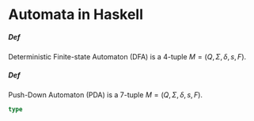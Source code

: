 # Automata in Haskell

##### ***Def***

Deterministic Finite-state Automaton (DFA) is a 4-tuple $M=(Q,\Sigma,\delta,s,F)$.

##### ***Def***

Push-Down Automaton (PDA) is a 7-tuple $M=(Q,\Sigma,\delta,s,F)$.

```haskell
type 
```

